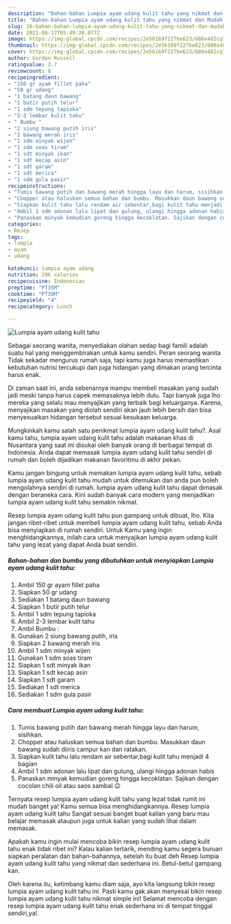 ```yaml
---
description: "Bahan-bahan Lumpia ayam udang kulit tahu yang nikmat dan Mudah Dibuat"
title: "Bahan-bahan Lumpia ayam udang kulit tahu yang nikmat dan Mudah Dibuat"
slug: 26-bahan-bahan-lumpia-ayam-udang-kulit-tahu-yang-nikmat-dan-mudah-dibuat
date: 2021-06-17T05:49:20.077Z
image: https://img-global.cpcdn.com/recipes/2e56169f227be623/680x482cq70/lumpia-ayam-udang-kulit-tahu-foto-resep-utama.jpg
thumbnail: https://img-global.cpcdn.com/recipes/2e56169f227be623/680x482cq70/lumpia-ayam-udang-kulit-tahu-foto-resep-utama.jpg
cover: https://img-global.cpcdn.com/recipes/2e56169f227be623/680x482cq70/lumpia-ayam-udang-kulit-tahu-foto-resep-utama.jpg
author: Gordon Russell
ratingvalue: 3.7
reviewcount: 8
recipeingredient:
- "150 gr ayam fillet paha"
- "50 gr udang"
- "1 batang daun bawang"
- "1 butir putih telur"
- "1 sdm tepung tapioka"
- "2-3 lembar kulit tahu"
- " Bumbu "
- "2 siung bawang putih iris"
- "2 bawang merah iris"
- "1 sdm minyak wijen"
- "1 sdm soas tiram"
- "1 sdt minyak ikan"
- "1 sdt kecap asin"
- "1 sdt garam"
- "1 sdt merica"
- "1 sdm gula pasir"
recipeinstructions:
- "Tumis bawang putih dan bawang merah hingga layu dan harum, sisihkan."
- "Chopper atau haluskan semua bahan dan bumbu. Masukkan daun bawang sudah diiris campur kan dan ratakan."
- "Siapkan kulit tahu lalu rendam air sebentar,bagi kulit tahu menjadi 4 bagian"
- "Ambil 1 sdm adonan lalu lipat dan gulung, ulangi hingga adonan habis"
- "Panaskan minyak kemudian goreng hingga kecoklatan. Sajikan dengan cocolan chili oil atau saos sambal 😉"
categories:
- Resep
tags:
- lumpia
- ayam
- udang

katakunci: lumpia ayam udang 
nutrition: 296 calories
recipecuisine: Indonesian
preptime: "PT35M"
cooktime: "PT38M"
recipeyield: "4"
recipecategory: Lunch

---
```



![Lumpia ayam udang kulit tahu](https://img-global.cpcdn.com/recipes/2e56169f227be623/680x482cq70/lumpia-ayam-udang-kulit-tahu-foto-resep-utama.jpg)

Sebagai seorang wanita, menyediakan olahan sedap bagi famili adalah suatu hal yang menggembirakan untuk kamu sendiri. Peran seorang  wanita Tidak sekadar mengurus rumah saja, tapi kamu juga harus memastikan kebutuhan nutrisi tercukupi dan juga hidangan yang dimakan orang tercinta harus enak.

Di zaman  saat ini, anda sebenarnya mampu membeli masakan yang sudah jadi meski tanpa harus capek memasaknya lebih dulu. Tapi banyak juga lho mereka yang selalu mau menyajikan yang terbaik bagi keluarganya. Karena, menyajikan masakan yang diolah sendiri akan jauh lebih bersih dan bisa menyesuaikan hidangan tersebut sesuai kesukaan keluarga. 



Mungkinkah kamu salah satu penikmat lumpia ayam udang kulit tahu?. Asal kamu tahu, lumpia ayam udang kulit tahu adalah makanan khas di Nusantara yang saat ini disukai oleh banyak orang di berbagai tempat di Indonesia. Anda dapat memasak lumpia ayam udang kulit tahu sendiri di rumah dan boleh dijadikan makanan favoritmu di akhir pekan.

Kamu jangan bingung untuk memakan lumpia ayam udang kulit tahu, sebab lumpia ayam udang kulit tahu mudah untuk ditemukan dan anda pun boleh mengolahnya sendiri di rumah. lumpia ayam udang kulit tahu dapat dimasak dengan beraneka cara. Kini sudah banyak cara modern yang menjadikan lumpia ayam udang kulit tahu semakin nikmat.

Resep lumpia ayam udang kulit tahu pun gampang untuk dibuat, lho. Kita jangan ribet-ribet untuk membeli lumpia ayam udang kulit tahu, sebab Anda bisa menyiapkan di rumah sendiri. Untuk Kamu yang ingin menghidangkannya, inilah cara untuk menyajikan lumpia ayam udang kulit tahu yang lezat yang dapat Anda buat sendiri.

<!--inarticleads1-->

##### Bahan-bahan dan bumbu yang dibutuhkan untuk menyiapkan Lumpia ayam udang kulit tahu:

1. Ambil 150 gr ayam fillet paha
1. Siapkan 50 gr udang
1. Sediakan 1 batang daun bawang
1. Siapkan 1 butir putih telur
1. Ambil 1 sdm tepung tapioka
1. Ambil 2-3 lembar kulit tahu
1. Ambil  Bumbu :
1. Gunakan 2 siung bawang putih, iris
1. Siapkan 2 bawang merah iris
1. Ambil 1 sdm minyak wijen
1. Gunakan 1 sdm soas tiram
1. Siapkan 1 sdt minyak ikan
1. Siapkan 1 sdt kecap asin
1. Siapkan 1 sdt garam
1. Sediakan 1 sdt merica
1. Sediakan 1 sdm gula pasir




<!--inarticleads2-->

##### Cara membuat Lumpia ayam udang kulit tahu:

1. Tumis bawang putih dan bawang merah hingga layu dan harum, sisihkan.
1. Chopper atau haluskan semua bahan dan bumbu. Masukkan daun bawang sudah diiris campur kan dan ratakan.
1. Siapkan kulit tahu lalu rendam air sebentar,bagi kulit tahu menjadi 4 bagian
1. Ambil 1 sdm adonan lalu lipat dan gulung, ulangi hingga adonan habis
1. Panaskan minyak kemudian goreng hingga kecoklatan. Sajikan dengan cocolan chili oil atau saos sambal 😉




Ternyata resep lumpia ayam udang kulit tahu yang lezat tidak rumit ini mudah banget ya! Kamu semua bisa menghidangkannya. Resep lumpia ayam udang kulit tahu Sangat sesuai banget buat kalian yang baru mau belajar memasak ataupun juga untuk kalian yang sudah lihai dalam memasak.

Apakah kamu ingin mulai mencoba bikin resep lumpia ayam udang kulit tahu enak tidak ribet ini? Kalau kalian tertarik, mending kamu segera buruan siapkan peralatan dan bahan-bahannya, setelah itu buat deh Resep lumpia ayam udang kulit tahu yang nikmat dan sederhana ini. Betul-betul gampang kan. 

Oleh karena itu, ketimbang kamu diam saja, ayo kita langsung bikin resep lumpia ayam udang kulit tahu ini. Pasti kamu gak akan menyesal bikin resep lumpia ayam udang kulit tahu nikmat simple ini! Selamat mencoba dengan resep lumpia ayam udang kulit tahu enak sederhana ini di tempat tinggal sendiri,ya!.

